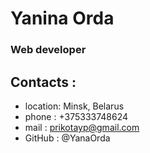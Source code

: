# Yanina Orda
### Web developer
## Contacts :
* location: Minsk, Belarus
* phone : +375333748624
* mail : prikotayp@gmail.com
* GitHub : @YanaOrda

